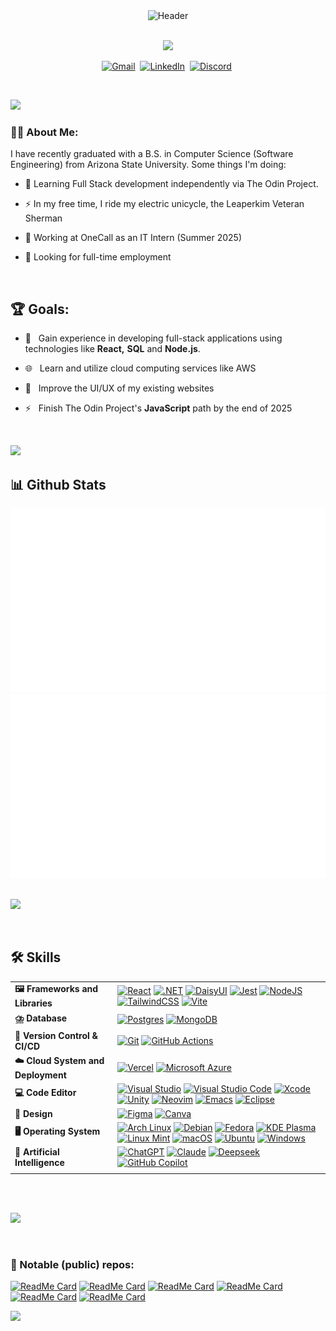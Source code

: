 <div align=center>
  <picture>
    <source srcset="https://i.ibb.co/ZXMtJyb/Untitled-design.png" type="image/webp">
    <img src="https://ibb.co/fFxBSmT" alt="Header">
  </picture>
</div>
<br/>

<div align=center>
  
![](https://komarev.com/ghpvc/?username=bdelucia)

</div>


<div align=center>
  
[![Gmail](https://img.shields.io/badge/Gmail-D14836?logo=gmail&logoColor=white)](mailto:bdelucia@asu.edu)&nbsp;
[![LinkedIn](https://custom-icon-badges.demolab.com/badge/LinkedIn-0A66C2?logo=linkedin-white&logoColor=fff)](https://www.linkedin.com/in/bdeluciajr)&nbsp;
[![Discord](https://img.shields.io/badge/Discord-%235865F2.svg?&logo=discord&logoColor=white)](https://discordapp.com/users/168596902303105024)&nbsp;

</div>

<br>

![](https://user-images.githubusercontent.com/73097560/115834477-dbab4500-a447-11eb-908a-139a6edaec5c.gif)

### :man_technologist: About Me:

I have recently graduated with a B.S. in Computer Science (Software Engineering) from Arizona State University. Some things I'm doing: 

- :seedling: Learning Full Stack development independently via The Odin Project.

- :zap: In my free time, I ride my electric unicycle, the Leaperkim Veteran Sherman
- 📡 Working at OneCall as an IT Intern (Summer 2025)
- 👀 Looking for full-time employment

<br>

## 🏆 Goals:

- 🚀 &nbsp; Gain experience in developing full-stack applications using technologies like **React,** **SQL** and **Node.js**.

- 🌐 &nbsp; Learn and utilize cloud computing services like AWS

- 🎨 &nbsp; Improve the UI/UX of my existing websites

- ⚡ &nbsp; Finish The Odin Project's **JavaScript** path by the end of 2025

<br>

![](https://user-images.githubusercontent.com/73097560/115834477-dbab4500-a447-11eb-908a-139a6edaec5c.gif)

## 📊 Github Stats

<div align="center">
  <picture>
    <source media="(prefers-color-scheme: dark)" srcset="https://raw.githubusercontent.com/bdelucia/github-stats/master/generated/overview.svg#gh-dark-mode-only">
    <img src="https://raw.githubusercontent.com/bdelucia/github-stats/master/generated/overview.svg">
  </picture>
  <picture>
    <source media="(prefers-color-scheme: dark)" srcset="https://raw.githubusercontent.com/bdelucia/github-stats/master/generated/languages.svg#gh-dark-mode-only">
    <img src="https://raw.githubusercontent.com/bdelucia/github-stats/master/generated/languages.svg">
  </picture>
</div>

<br>

![](https://user-images.githubusercontent.com/73097560/115834477-dbab4500-a447-11eb-908a-139a6edaec5c.gif)

<br>

## 🛠️ Skills

| | |
|----------|--------|
| **🖼️ Frameworks and Libraries** | [![React](https://img.shields.io/badge/React-%2320232a.svg?logo=react&logoColor=%2361DAFB)](#) [![.NET](https://img.shields.io/badge/.NET-512BD4?logo=dotnet&logoColor=fff)](#) [![DaisyUI](https://img.shields.io/badge/DaisyUI-5A0EF8?logo=daisyui&logoColor=fff)](#) [![Jest](https://img.shields.io/badge/Jest-C21325?logo=jest&logoColor=fff)](#) [![NodeJS](https://img.shields.io/badge/Node.js-6DA55F?logo=node.js&logoColor=white)](#) [![TailwindCSS](https://img.shields.io/badge/Tailwind%20CSS-%2338B2AC.svg?logo=tailwind-css&logoColor=white)](#) [![Vite](https://img.shields.io/badge/Vite-646CFF?logo=vite&logoColor=fff)](#) |
| **⛈️ Database** | [![Postgres](https://img.shields.io/badge/Postgres-%23316192.svg?logo=postgresql&logoColor=white)](#) [![MongoDB](https://img.shields.io/badge/MongoDB-%234ea94b.svg?logo=mongodb&logoColor=white)](#) |
| **🔖 Version Control & CI/CD** | [![Git](https://img.shields.io/badge/Git-F05032?logo=git&logoColor=fff)](#)  [![GitHub Actions](https://img.shields.io/badge/GitHub_Actions-2088FF?logo=github-actions&logoColor=white)](#) |
| **☁️ Cloud System and Deployment** | [![Vercel](https://img.shields.io/badge/Vercel-%23000000.svg?logo=vercel&logoColor=white)](#) [![Microsoft Azure](https://custom-icon-badges.demolab.com/badge/Microsoft%20Azure-0089D6?logo=msazure&logoColor=white)](#)|
| **💻 Code Editor** | [![Visual Studio](https://custom-icon-badges.demolab.com/badge/Visual%20Studio-5C2D91.svg?&logo=visual-studio&logoColor=white)](#) [![Visual Studio Code](https://custom-icon-badges.demolab.com/badge/Visual%20Studio%20Code-0078d7.svg?logo=vsc&logoColor=white)](#) [![Xcode](https://img.shields.io/badge/Xcode-007ACC?logo=Xcode&logoColor=white)](#) [![Unity](https://img.shields.io/badge/Unity-%23000000.svg?logo=unity&logoColor=white)](#) [![Neovim](https://img.shields.io/badge/Neovim-57A143?logo=neovim&logoColor=fff)](#) [![Emacs](https://img.shields.io/badge/Emacs-%237F5AB6.svg?&logo=gnu-emacs&logoColor=white)](#) [![Eclipse](https://img.shields.io/badge/Eclipse-FE7A16.svg?logo=Eclipse&logoColor=white)](#) |
| **🎨 Design** | [![Figma](https://img.shields.io/badge/Figma-F24E1E?logo=figma&logoColor=white)](#) [![Canva](https://img.shields.io/badge/Canva-%2300C4CC.svg?&logo=Canva&logoColor=white)](#) |
| **🖥️ Operating System** | [![Arch Linux](https://img.shields.io/badge/Arch%20Linux-1793D1?logo=arch-linux&logoColor=fff)](#) [![Debian](https://img.shields.io/badge/Debian-A81D33?logo=debian&logoColor=fff)](#) [![Fedora](https://img.shields.io/badge/Fedora-51A2DA?logo=fedora&logoColor=fff)](#) [![KDE Plasma](https://img.shields.io/badge/KDE%20Plasma-1D99F3?logo=kdeplasma&logoColor=fff)](#) [![Linux Mint](https://img.shields.io/badge/Linux%20Mint-87CF3E?logo=linuxmint&logoColor=fff)](#) [![macOS](https://img.shields.io/badge/macOS-000000?logo=apple&logoColor=F0F0F0)](#) [![Ubuntu](https://img.shields.io/badge/Ubuntu-E95420?logo=ubuntu&logoColor=white)](#) [![Windows](https://custom-icon-badges.demolab.com/badge/Windows-0078D6?logo=windows11&logoColor=white)](#) |
| **🤖 Artificial Intelligence** | [![ChatGPT](https://img.shields.io/badge/ChatGPT-74aa9c?logo=openai&logoColor=white)](#) [![Claude](https://img.shields.io/badge/Claude-D97757?logo=claude&logoColor=fff)](#) [![Deepseek](https://custom-icon-badges.demolab.com/badge/Deepseek-4D6BFF?logo=deepseek&logoColor=fff)](#) [![GitHub Copilot](https://img.shields.io/badge/GitHub%20Copilot-000?logo=githubcopilot&logoColor=fff)](#) |
| | |

<br>

<br>

![](https://user-images.githubusercontent.com/73097560/115834477-dbab4500-a447-11eb-908a-139a6edaec5c.gif)

<br>

### 📁 Notable (public) repos: 
[![ReadMe Card](https://github-readme-stats.vercel.app/api/pin/?username=bdelucia&repo=FunFactUsingChatGPTAPI)](https://github.com/bdelucia/FunFactUsingChatGPTAPI)
[![ReadMe Card](https://github-readme-stats.vercel.app/api/pin/?username=bdelucia&repo=odin-cv-application-with-tailwind)](https://github.com/bdelucia/odin-cv-application-with-tailwind)
[![ReadMe Card](https://github-readme-stats.vercel.app/api/pin/?username=bdelucia&repo=odin-memory-game)](https://github.com/bdelucia/odin-memory-game)
[![ReadMe Card](https://github-readme-stats.vercel.app/api/pin/?username=bdelucia&repo=odin-battleship)](https://github.com/bdelucia/odin-battleship)
[![ReadMe Card](https://github-readme-stats.vercel.app/api/pin/?username=bdelucia&repo=MealPlanMaker)](https://github.com/bdelucia/MealPlanMaker)
[![ReadMe Card](https://github-readme-stats.vercel.app/api/pin/?username=bdelucia&repo=EffortLogger)](https://github.com/bdelucia/EffortLogger)

![](https://hit.yhype.me/github/profile?account_id=72625310)

